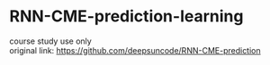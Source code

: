 # RNN-CME-prediction-learning
course study use only
</br>original link: https://github.com/deepsuncode/RNN-CME-prediction

